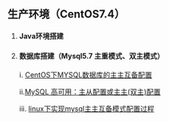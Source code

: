## 生产环境（CentOS7.4）

1. #### Java环境搭建
2. #### 数据库搭建（Mysql5.7 主重模式、双主模式）

   i. [CentOS下MYSQL数据库的主主互备配置](http://blog.csdn.net/limingzhong198/article/details/20413597)

   ii.[MySQL 高可用：主从配置或主主\(双主\)配置](http://blog.csdn.net/kk185800961/article/details/49235975)

   iii. [linux下实现mysql主主互备模式配置过程](http://blog.csdn.net/wjs3238090/article/details/47838531)




